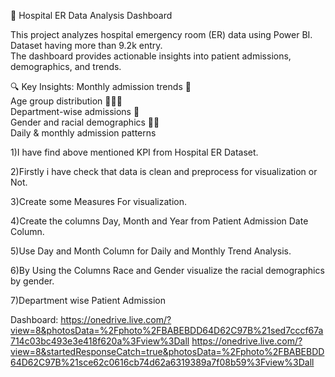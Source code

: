 🏥 Hospital ER Data Analysis Dashboard

This project analyzes hospital emergency room (ER) data using Power BI. Dataset having more than 9.2k entry.   
The dashboard provides actionable insights into patient admissions, demographics, and trends.  

🔍 Key Insights:
Monthly admission trends 📅  
Age group distribution 👶👩‍🦳  
Department-wise admissions 🏥  
Gender and racial demographics 👨👩   
Daily & monthly admission patterns  


1)I have find above mentioned KPI from Hospital ER Dataset.

2)Firstly i have check that data is clean and  preprocess  for visualization or Not.

3)Create some Measures For visualization.

4)Create the columns Day, Month and Year from Patient Admission Date Column.

5)Use Day and Month Column for Daily and Monthly Trend Analysis.

6)By Using the Columns Race and Gender visualize the racial demographics by gender.

7)Department wise Patient Admission

Dashboard:
https://onedrive.live.com/?view=8&photosData=%2Fphoto%2FBABEBDD64D62C97B%21sed7cccf67a714c03bc493e3e418f620a%3Fview%3Dall
https://onedrive.live.com/?view=8&startedResponseCatch=true&photosData=%2Fphoto%2FBABEBDD64D62C97B%21sce62c0616cb74d62a6319389a7f08b59%3Fview%3Dall
